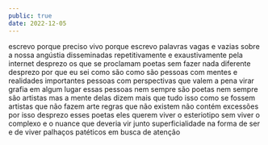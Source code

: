 ```yaml
---
public: true
date: 2022-12-05
---
```


escrevo porque preciso
vivo porque escrevo
palavras vagas e vazias sobre a nossa angústia
disseminadas repetitivamente e exaustivamente pela internet
desprezo os que se proclamam poetas sem fazer nada diferente
desprezo por que eu sei como são
como são pessoas com mentes e realidades importantes
pessoas com perspectivas que valem a pena virar grafia em algum lugar
essas pessoas nem sempre são poetas
nem sempre são artistas
mas a mente delas dizem mais que tudo isso
como se fossem artistas que não fazem arte
regras que não existem não contém excessões
por isso desprezo esses poetas
eles querem viver o esteriotipo sem viver o complexo e o nuance que deveria vir junto
superficialidade na forma de ser e de viver
palhaços patéticos em busca de atenção
